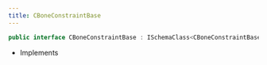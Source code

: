 ```yaml
---
title: CBoneConstraintBase
---
```


```csharp
public interface CBoneConstraintBase : ISchemaClass<CBoneConstraintBase>, ISchemaField, ISchemaClass, INativeHandle
```

- Implements

